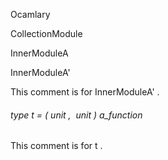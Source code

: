 Ocamlary

CollectionModule

InnerModuleA

InnerModuleA'

This   comment   is   for   InnerModuleA'   . 



######  type       t      =     (  unit  ,   unit  )       a_function               

This   comment   is   for   t   . 




